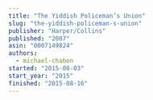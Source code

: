 ```yaml
---
title: "The Yiddish Policeman’s Union"
slug: "the-yiddish-policeman-s-union"
publisher: "Harper/Collins"
published: "2007"
asin: "0007149824"
authors:
  - michael-chabon
started: "2015-08-03"
start_year: "2015"
finished: "2015-08-16"
---
```

